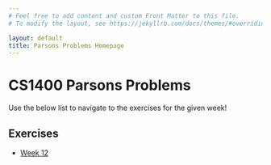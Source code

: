 ```yaml
---
# Feel free to add content and custom Front Matter to this file.
# To modify the layout, see https://jekyllrb.com/docs/themes/#overriding-theme-defaults

layout: default
title: Parsons Problems Homepage
---
```

# CS1400 Parsons Problems
Use the below list to navigate to the exercises for the given week!

## Exercises
- [Week 12](./parsons/week12/index.markdown)
